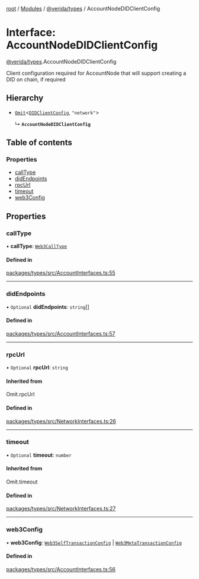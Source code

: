 [root](../README.md) / [Modules](../modules.md) / [@verida/types](../modules/verida_types.md) / AccountNodeDIDClientConfig

# Interface: AccountNodeDIDClientConfig

[@verida/types](../modules/verida_types.md).AccountNodeDIDClientConfig

Client configuration required for AccountNode that will support creating a DID
on chain, if required

## Hierarchy

- [`Omit`](../modules/verida_types._internal_.md#omit)<[`DIDClientConfig`](verida_types.DIDClientConfig.md), ``"network"``\>

  ↳ **`AccountNodeDIDClientConfig`**

## Table of contents

### Properties

- [callType](verida_types.AccountNodeDIDClientConfig.md#calltype)
- [didEndpoints](verida_types.AccountNodeDIDClientConfig.md#didendpoints)
- [rpcUrl](verida_types.AccountNodeDIDClientConfig.md#rpcurl)
- [timeout](verida_types.AccountNodeDIDClientConfig.md#timeout)
- [web3Config](verida_types.AccountNodeDIDClientConfig.md#web3config)

## Properties

### callType

• **callType**: [`Web3CallType`](../modules/verida_types.md#web3calltype)

#### Defined in

[packages/types/src/AccountInterfaces.ts:55](https://github.com/verida/verida-js/blob/5040472/packages/types/src/AccountInterfaces.ts#L55)

___

### didEndpoints

• `Optional` **didEndpoints**: `string`[]

#### Defined in

[packages/types/src/AccountInterfaces.ts:57](https://github.com/verida/verida-js/blob/5040472/packages/types/src/AccountInterfaces.ts#L57)

___

### rpcUrl

• `Optional` **rpcUrl**: `string`

#### Inherited from

Omit.rpcUrl

#### Defined in

[packages/types/src/NetworkInterfaces.ts:26](https://github.com/verida/verida-js/blob/5040472/packages/types/src/NetworkInterfaces.ts#L26)

___

### timeout

• `Optional` **timeout**: `number`

#### Inherited from

Omit.timeout

#### Defined in

[packages/types/src/NetworkInterfaces.ts:27](https://github.com/verida/verida-js/blob/5040472/packages/types/src/NetworkInterfaces.ts#L27)

___

### web3Config

• **web3Config**: [`Web3SelfTransactionConfig`](verida_types.Web3SelfTransactionConfig.md) \| [`Web3MetaTransactionConfig`](verida_types.Web3MetaTransactionConfig.md)

#### Defined in

[packages/types/src/AccountInterfaces.ts:56](https://github.com/verida/verida-js/blob/5040472/packages/types/src/AccountInterfaces.ts#L56)
